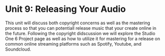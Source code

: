 # Unit 9: Releasing Your Audio

This unit will discuss both copyright concerns as well as the mastering process so that you can potentiall release music that your create online in the future. Following the copyright didscussion we will explore the Studio One 6 Project page as well as how to utilize it for mastering for a release on common online streaming platforms such as Spotify, Youtube, and Soundcloud.